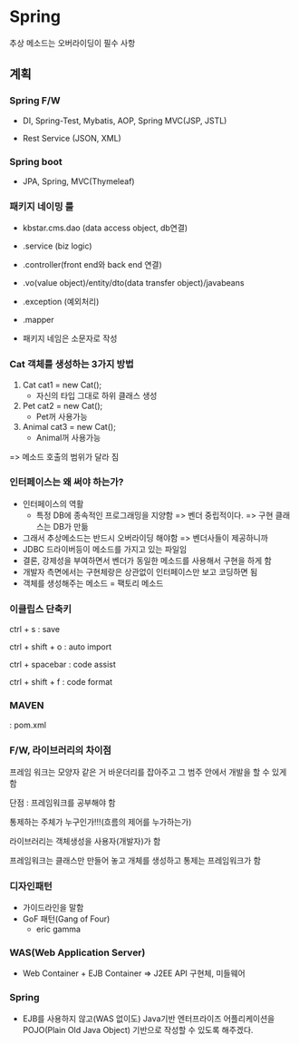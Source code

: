 # Spring

추상 메소드는 오버라이딩이 필수 사항



## 계획

### Spring F/W

- DI, Spring-Test, Mybatis, AOP, Spring MVC(JSP, JSTL)

- Rest Service (JSON, XML)



### Spring boot

- JPA, Spring, MVC(Thymeleaf)



### 패키지 네이밍 룰

- kbstar.cms.dao (data access object, db연결)

- .service (biz logic)

- .controller(front end와 back end 연결)
- .vo(value object)/entity/dto(data transfer object)/javabeans
- .exception (예외처리)
- .mapper

- 패키지 네임은 소문자로 작성



### Cat 객체를 생성하는 3가지 방법

1. Cat cat1 = new Cat();
   - 자신의 타입 그대로 하위 클래스 생성
2. Pet cat2 = new Cat();
   - Pet꺼 사용가능
3. Animal cat3 = new Cat();
   - Animal꺼 사용가능

=> 메소드 호출의 범위가 달라 짐



### 인터페이스는 왜 써야 하는가?

- 인터페이스의 역활
  - 특정 DB에 종속적인 프로그래밍을 지양함 => 벤더 중립적이다. => 구현 클래스는 DB가 만듦
- 그래서 추상메소드는 반드시 오버라이딩 해야함 => 벤더사들이 제공하니까
- JDBC 드라이버등이 메소드를 가지고 있는 파일임
- 결론, 강제성을 부여하면서 벤더가 동일한 메소드를 사용해서 구현을 하게 함
- 개발자 측면에서는 구현체랑은 상관없이 인터페이스만 보고 코딩하면 됨
- 객체를 생성해주는 메소드 = 팩토리 메소드



### 이클립스 단축키

ctrl + s : save

ctrl + shift + o : auto import

ctrl + spacebar : code assist

ctrl + shift + f : code format



### MAVEN

: pom.xml 



### F/W, 라이브러리의 차이점

프레임 워크는 모양자 같은 거 바운더리를 잡아주고 그 범주 안에서 개발을 할 수 있게 함

단점 :  프레임워크를 공부해야 함

통제하는 주체가 누구인가!!!(흐름의 제어를 누가하는가)

라이브러리는 객체생성을 사용자(개발자)가 함

프레임워크는 클래스만 만들어 놓고 개체를 생성하고 통제는 프레임워크가 함



### 디자인패턴

- 가이드라인을 말함
- GoF 패턴(Gang of Four)
  - eric gamma



### WAS(Web Application Server)

- Web Container + EJB Container => J2EE API 구현체, 미들웨어



### Spring

- EJB를 사용하지 않고(WAS 없이도) Java기반 엔터프라이즈 어플리케이션을 POJO(Plain Old Java Object) 기반으로 작성할 수 있도록 해주겠다.